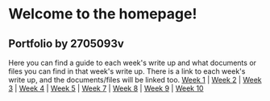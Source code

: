 # Welcome to the homepage!
## Portfolio by 2705093v
Here you can find a guide to each week's write up and what documents or files you can find in that week's write up. There is a link to each week's write up, and the documents/files will be linked too.
[Week 1](https://2705093v.github.io/MCA-2024/Week1/Week1.md) | 
[Week 2](https://2705093v.github.io/MCA-2024/Week2/Week2.md) | 
[Week 3](https://2705093v.github.io/MCA-2024/Week3/Week3.md) | 
[Week 4](https://2705093v.github.io/MCA-2024/Week4/Week4.md) | 
[Week 5](https://2705093v.github.io/MCA-2024/Week5/Week5.md) | 
[Week 7](https://2705093v.github.io/MCA-2024/Week7/Week7.md) | 
[Week 8](https://2705093v.github.io/MCA-2024/Week8/Week8.md) | 
[Week 9](https://2705093v.github.io/MCA-2024/Week9/Week9.md) | 
[Week 10](https://2705093v.github.io/MCA-2024/Week10/Week10.md)
